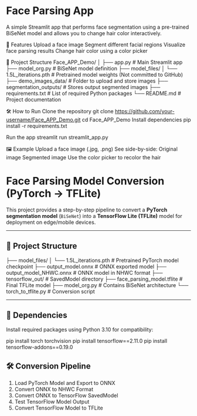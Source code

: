 # Face Parsing App
A simple Streamlit app that performs face segmentation using a pre-trained BiSeNet model and allows you to change hair color interactively.

🚀 Features
Upload a face image
Segment different facial regions
Visualize face parsing results
Change hair color using a color picker

📂 Project Structure
Face_APP_Demo/
│
├── app.py                    # Main Streamlit app
├── model_org.py              # BiSeNet model definition
├── model_files/
│   └── 1.5L_iterations.pth   # Pretrained model weights (Not committed to GitHub)
├── demo_images_data/         # Folder to upload and store images
├── segmentation_outputs/     # Stores output segmented images
├── requirements.txt          # List of required Python packages
└── README.md                 # Project documentation

🛠️ How to Run
Clone the repository
git clone https://github.com/your-username/Face_APP_Demo.git
cd Face_APP_Demo
Install dependencies
pip install -r requirements.txt

Run the app
streamlit run streamlit_app.py

🖼️ Example
Upload a face image (.jpg, .png)
See side-by-side:
Original image
Segmented image
Use the color picker to recolor the hair



# Face Parsing Model Conversion (PyTorch → TFLite)

This project provides a step-by-step pipeline to convert a **PyTorch segmentation model** (`BiSeNet`) into a **TensorFlow Lite (TFLite)** model for deployment on edge/mobile devices.

---

## 📂 Project Structure

├── model_files/
│ └── 1.5L_iterations.pth # Pretrained PyTorch model checkpoint
├── output_model.onnx # ONNX exported model
├── output_model_NHWC.onnx # ONNX model in NHWC format
├── tensorflow_out/ # SavedModel directory
├── face_parsing_model.tflite # Final TFLite model
├── model_org.py # Contains BiSeNet architecture
└── torch_to_tflite.py # Conversion script


---

## 🧩 Dependencies

Install required packages using Python 3.10 for compatibility:

pip install torch torchvision
pip install tensorflow==2.11.0
pip install tensorflow-addons==0.19.0

## 🛠️ Conversion Pipeline

1. Load PyTorch Model and Export to ONNX
2. Convert ONNX to NHWC Format
3. Convert ONNX to TensorFlow SavedModel
4. Test TensorFlow Model Output
5. Convert TensorFlow Model to TFLite
